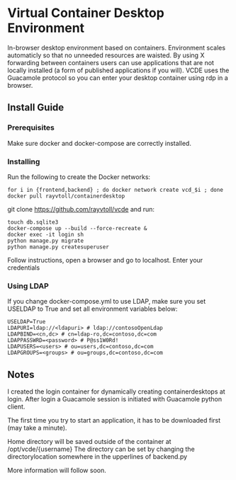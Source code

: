 # Virtual Container Desktop Environment
In-browser desktop environment based on containers. Environment scales automaticly so that no unneeded resources are waisted.
By using X forwarding between containers users can use applications that are not locally installed (a form of published applications if you will). VCDE uses the Guacamole protocol so you can enter your desktop container using rdp in a browser. 

## Install Guide

### Prerequisites
Make sure docker and docker-compose are correctly installed.

### Installing
Run the following to create the Docker networks:
```
for i in {frontend,backend} ; do docker network create vcd_$i ; done
docker pull rayvtoll/containerdesktop
```

git clone https://github.com/rayvtoll/vcde and run:
```
touch db.sqlite3
docker-compose up --build --force-recreate &
docker exec -it login sh
python manage.py migrate
python manage.py createsuperuser
```

Follow instructions, open a browser and go to localhost. Enter your credentials 

### Using LDAP
If you change docker-compose.yml to use LDAP, make sure you set USELDAP to True and set all environment variables below:

```
USELDAP=True
LDAPURI=ldap://<ldapuri> # ldap://contosoOpenLdap
LDAPBIND=<cn,dc> # cn=ldap-ro,dc=contoso,dc=com
LDAPPASSWRD=<password> # P@ss1W0Rd!
LDAPUSERS=<users> # ou=users,dc=contoso,dc=com
LDAPGROUPS=<groups> # ou=groups,dc=contoso,dc=com
```

## Notes
I created the login container for dynamically creating containerdesktops at login. After login a Guacamole session is initiated with Guacamole python client. 

The first time you try to start an application, it has to be downloaded first (may take a minute).

Home directory will be saved outside of the container at /opt/vcde/{username}
The directory can be set by changing the directorylocation somewhere in the upperlines of backend.py

More information will follow soon.
